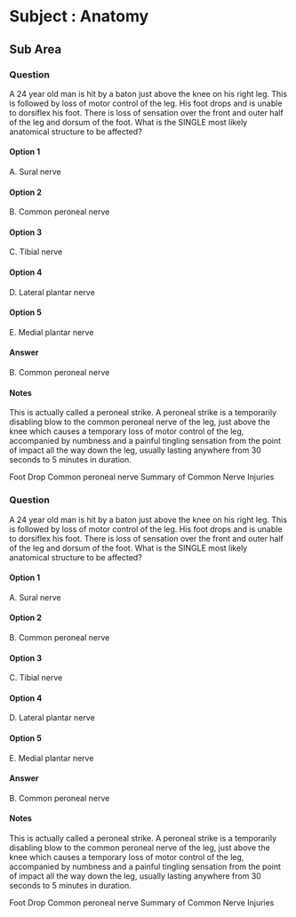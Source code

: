 # Subject : Anatomy

## Sub Area

### Question

A 24 year old man is hit by a baton just above the knee on his right leg. This is followed by loss of motor control of the leg. His foot drops and is unable to dorsiflex his foot. There is loss of sensation over the front and outer half of the leg and dorsum of the foot. What is the SINGLE most likely anatomical structure to be affected?

#### Option 1

A. Sural nerve

#### Option 2

B. Common peroneal nerve

#### Option 3

C. Tibial nerve

#### Option 4

D. Lateral plantar nerve

#### Option 5

E. Medial plantar nerve

#### Answer

B. Common peroneal nerve


#### Notes

This is actually called a peroneal strike. A peroneal strike is a temporarily disabling blow to the common peroneal nerve of the leg, just above the knee which causes a temporary loss of motor control of the leg, accompanied by numbness and a painful tingling sensation from the point of impact all the way down the leg, usually lasting anywhere from 30 seconds to 5 minutes in duration.

Foot Drop
Common peroneal nerve
Summary of Common Nerve Injuries

### Question

A 24 year old man is hit by a baton just above the knee on his right leg. This is followed by loss of motor control of the leg. His foot drops and is unable to dorsiflex his foot. There is loss of sensation over the front and outer half of the leg and dorsum of the foot. What is the SINGLE most likely anatomical structure to be affected?

#### Option 1

A. Sural nerve

#### Option 2

B. Common peroneal nerve

#### Option 3

C. Tibial nerve

#### Option 4

D. Lateral plantar nerve

#### Option 5

E. Medial plantar nerve

#### Answer

B. Common peroneal nerve


#### Notes

This is actually called a peroneal strike. A peroneal strike is a temporarily disabling blow to the common peroneal nerve of the leg, just above the knee which causes a temporary loss of motor control of the leg, accompanied by numbness and a painful tingling sensation from the point of impact all the way down the leg, usually lasting anywhere from 30 seconds to 5 minutes in duration.

Foot Drop
Common peroneal nerve
Summary of Common Nerve Injuries
